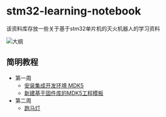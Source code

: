 # stm32-learning-notebook

该资料库存放一些关于基于stm32单片机的灭火机器人的学习资料

![大纲](https://a-sleepy-cat.github.io/image-host/fire-fighting-robot/大纲.jpg)

## 简明教程

- 第一周
  - [安装集成开发环境 MDK5]
  - [新建基于固件库的MDK5工程模板]
- 第二周
  - [跑马灯]


[安装集成开发环境 MDK5]: <https://github.com/a-sleepy-cat/fire-fighting-robot/tree/master/简明教程/第一周/MDK5简介及安装介绍.md>
[新建基于固件库的MDK5工程模板]: <https://github.com/a-sleepy-cat/fire-fighting-robot/tree/master/简明教程/第一周/基于固件库的工程模板建立/新建工程模板.md>
[跑马灯]: <https://github.com/a-sleepy-cat/fire-fighting-robot/tree/master/简明教程/第二周/跑马灯.md>